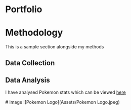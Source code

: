 # Portfolio

# Methodology

This is a sample section alongside my methods

## Data Collection

## Data Analysis

I have analysed Pokemon stats which can be viewed <a href="https://github.com/Ihboras/DSPP_Session_2/blob/main/Analysis/Pokemon%20Test%20Code.ipynb" onclick="window.open('https://github.com/Ihboras/DSPP_Session_2/blob/main/Analysis/Pokemon%20Test%20Code.ipynb', '_self');"> here


</a>
# Image
![Pokemon Logo](Assets/Pokemon Logo.jpeg)
